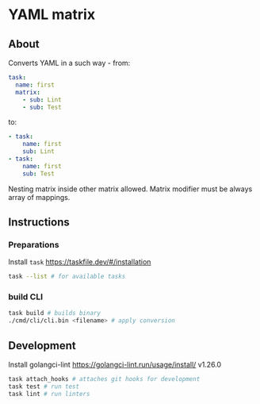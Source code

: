 # YAML matrix

## About

Converts YAML in a such way - from:
```yaml
task:
  name: first
  matrix:
    - sub: Lint
    - sub: Test
```
to:
```yaml
- task:
    name: first
    sub: Lint
- task:
    name: first
    sub: Test
   ```
Nesting matrix inside other matrix allowed. Matrix modifier must be always array of mappings.

## Instructions

### Preparations

Install `task` https://taskfile.dev/#/installation 

```sh
task --list # for available tasks
```

### build CLI

```sh
task build # builds binary
./cmd/cli/cli.bin <filename> # apply conversion
```

## Development 

Install golangci-lint https://golangci-lint.run/usage/install/ v1.26.0

```sh
task attach_hooks # attaches git hooks for development
task test # run test
task lint # run linters
```